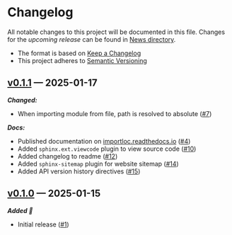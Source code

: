 # Changelog

All notable changes to this project will be documented in this file. Changes for the *upcoming release* can be found in [News directory](https://github.com/makukha/importloc/tree/main/NEWS.d).

* The format is based on [Keep a Changelog](https://keepachangelog.com/en/1.0.0/)
* This project adheres to [Semantic Versioning](https://semver.org/spec/v2.0.0.html)

<!-- towncrier release notes start -->

## [v0.1.1](https://github.com/makukha/importloc/releases/tag/v0.1.1) — 2025-01-17

***Changed:***

- When importing module from file, path is resolved to absolute ([#7](https://github.com/makukha/importloc/issues/7))

***Docs:***

- Published documentation on [importloc.readthedocs.io](https://importloc.readthedocs.io) ([#4](https://github.com/makukha/importloc/issues/4))
- Added `sphinx.ext.viewcode` plugin to view source code ([#10](https://github.com/makukha/importloc/issues/10))
- Added changelog to readme ([#12](https://github.com/makukha/importloc/issues/12))
- Added ``sphinx-sitemap`` plugin for website sitemap ([#14](https://github.com/makukha/importloc/issues/14))
- Added API version history directives ([#15](https://github.com/makukha/importloc/issues/15))


## [v0.1.0](https://github.com/makukha/importloc/releases/tag/v0.1.0) — 2025-01-15

***Added 🌿***

- Initial release ([#1](https://github.com/makukha/importloc/issues/1))
